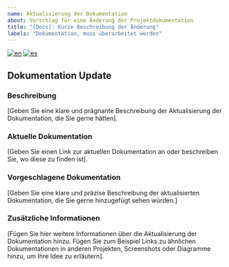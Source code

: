 ```yaml
---
name: Aktualisierung der Dokumentation
about: Vorschlag für eine Änderung der Projektdokumentation
title: "[Docs]: Kurze Beschreibung der Änderung"
labels: "Dokumentation, muss überarbeitet werden"
---
```


<!--
Mehrsprachige documentation_update-Unterstützung
-->

[![en](https://img.shields.io/badge/lang-en-red.svg)](documentation_update.md)
[![es](https://img.shields.io/badge/lang-es-yellow.svg)](documentation_update.es.md)
<!-- [![de](https://img.shields.io/badge/lang-de-black.svg)](documentation_update.de.md) -->

## Dokumentation Update

### Beschreibung

[Geben Sie eine klare und prägnante Beschreibung der Aktualisierung der Dokumentation, die Sie gerne hätten].

### Aktuelle Dokumentation

[Geben Sie einen Link zur aktuellen Dokumentation an oder beschreiben Sie, wo diese zu finden ist].

### Vorgeschlagene Dokumentation

[Geben Sie eine klare und präzise Beschreibung der aktualisierten Dokumentation, die Sie gerne hinzugefügt sehen würden.]

### Zusätzliche Informationen

[Fügen Sie hier weitere Informationen über die Aktualisierung der Dokumentation hinzu. Fügen Sie zum Beispiel Links zu ähnlichen Dokumentationen in anderen Projekten, Screenshots oder Diagramme hinzu, um Ihre Idee zu erläutern].
